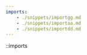 ```yaml
---
imports:
    - ./snippets/importgg.md
    - ./snippets/importaa.md
    - ./snippets/importdd.md
---
```


::imports
